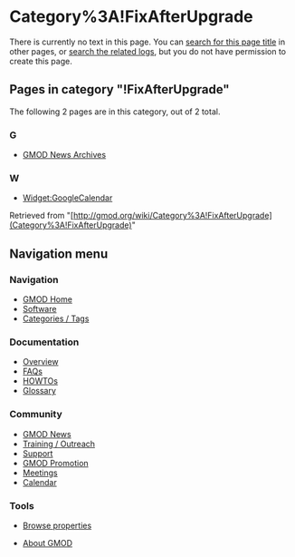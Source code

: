 



<span id="top"></span>




# <span dir="auto">Category%3A!FixAfterUpgrade</span>











There is currently no text in this page. You can [search for this page
title](Special%3ASearch/!FixAfterUpgrade "Special%3ASearch/!FixAfterUpgrade")
in other pages, or <span class="plainlinks"><a
href="http://gmod.org/mediawiki/index.php?title=Special:Log&amp;page=Category%3A!FixAfterUpgrade"
class="external text" rel="nofollow">search the related logs</a></span>,
but you do not have permission to create this page.




## Pages in category "!FixAfterUpgrade"

The following 2 pages are in this category, out of 2 total.



### G

- [GMOD News Archives](GMOD_News_Archives "GMOD News Archives")

### W

- [Widget:GoogleCalendar](Widget:GoogleCalendar "Widget:GoogleCalendar")





Retrieved from
"[http://gmod.org/wiki/Category%3A!FixAfterUpgrade](Category%3A!FixAfterUpgrade)"





## Navigation menu









### Navigation



- <span id="n-GMOD-Home">[GMOD Home](Main_Page)</span>
- <span id="n-Software">[Software](GMOD_Components)</span>
- <span id="n-Categories-.2F-Tags">[Categories /
  Tags](Categories)</span>




### Documentation



- <span id="n-Overview">[Overview](Overview)</span>
- <span id="n-FAQs">[FAQs](Category%3AFAQ)</span>
- <span id="n-HOWTOs">[HOWTOs](Category%3AHOWTO)</span>
- <span id="n-Glossary">[Glossary](Glossary)</span>




### Community



- <span id="n-GMOD-News">[GMOD News](GMOD_News)</span>
- <span id="n-Training-.2F-Outreach">[Training /
  Outreach](Training_and_Outreach)</span>
- <span id="n-Support">[Support](Support)</span>
- <span id="n-GMOD-Promotion">[GMOD Promotion](GMOD_Promotion)</span>
- <span id="n-Meetings">[Meetings](Meetings)</span>
- <span id="n-Calendar">[Calendar](Calendar)</span>




### Tools

- <span id="t-smwbrowselink"><a href="Special%3ABrowse/Category%3A!FixAfterUpgrade"
  rel="smw-browse">Browse properties</a></span>



- <span id="footer-places-about">[About
  GMOD](GMOD%3AAbout "GMOD%3AAbout")</span>

<!-- -->




